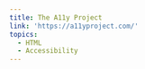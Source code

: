 ```yaml
---
title: The A11y Project
link: 'https://a11yproject.com/'
topics:
  - HTML
  - Accessibility
---
```

